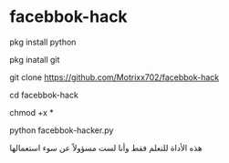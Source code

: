 # facebbok-hack


pkg install python



pkg inatall git



git clone https://github.com/Motrixx702/facebbok-hack



cd facebbok-hack



chmod +x *



python facebbok-hacker.py


هذه الأداة للتعلم فقط وأنا لست مسؤولاً عن سوء استعمالها
